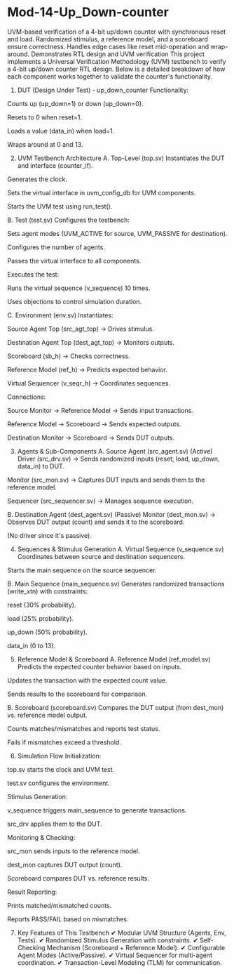 # Mod-14-Up_Down-counter
UVM-based verification of a 4-bit up/down counter with synchronous reset and load. Randomized stimulus, a reference model, and a scoreboard ensure correctness. Handles edge cases like reset mid-operation and wrap-around. Demonstrates RTL design and UVM verification
This project implements a Universal Verification Methodology (UVM) testbench to verify a 4-bit up/down counter RTL design. Below is a detailed breakdown of how each component works together to validate the counter's functionality.

1. DUT (Design Under Test) - up_down_counter
Functionality:

Counts up (up_down=1) or down (up_down=0).

Resets to 0 when reset=1.

Loads a value (data_in) when load=1.

Wraps around at 0 and 13.

2. UVM Testbench Architecture
A. Top-Level (top.sv)
Instantiates the DUT and interface (counter_if).

Generates the clock.

Sets the virtual interface in uvm_config_db for UVM components.

Starts the UVM test using run_test().

B. Test (test.sv)
Configures the testbench:

Sets agent modes (UVM_ACTIVE for source, UVM_PASSIVE for destination).

Configures the number of agents.

Passes the virtual interface to all components.

Executes the test:

Runs the virtual sequence (v_sequence) 10 times.

Uses objections to control simulation duration.

C. Environment (env.sv)
Instantiates:

Source Agent Top (src_agt_top) → Drives stimulus.

Destination Agent Top (dest_agt_top) → Monitors outputs.

Scoreboard (sb_h) → Checks correctness.

Reference Model (ref_h) → Predicts expected behavior.

Virtual Sequencer (v_seqr_h) → Coordinates sequences.

Connections:

Source Monitor → Reference Model → Sends input transactions.

Reference Model → Scoreboard → Sends expected outputs.

Destination Monitor → Scoreboard → Sends DUT outputs.

3. Agents & Sub-Components
A. Source Agent (src_agent.sv) (Active)
Driver (src_drv.sv) → Sends randomized inputs (reset, load, up_down, data_in) to DUT.

Monitor (src_mon.sv) → Captures DUT inputs and sends them to the reference model.

Sequencer (src_sequencer.sv) → Manages sequence execution.

B. Destination Agent (dest_agent.sv) (Passive)
Monitor (dest_mon.sv) → Observes DUT output (count) and sends it to the scoreboard.

(No driver since it's passive).

4. Sequences & Stimulus Generation
A. Virtual Sequence (v_sequence.sv)
Coordinates between source and destination sequencers.

Starts the main sequence on the source sequencer.

B. Main Sequence (main_sequence.sv)
Generates randomized transactions (write_xtn) with constraints:

reset (30% probability).

load (25% probability).

up_down (50% probability).

data_in (0 to 13).

5. Reference Model & Scoreboard
A. Reference Model (ref_model.sv)
Predicts the expected counter behavior based on inputs.

Updates the transaction with the expected count value.

Sends results to the scoreboard for comparison.

B. Scoreboard (scoreboard.sv)
Compares the DUT output (from dest_mon) vs. reference model output.

Counts matches/mismatches and reports test status.

Fails if mismatches exceed a threshold.

6. Simulation Flow
Initialization:

top.sv starts the clock and UVM test.

test.sv configures the environment.

Stimulus Generation:

v_sequence triggers main_sequence to generate transactions.

src_drv applies them to the DUT.

Monitoring & Checking:

src_mon sends inputs to the reference model.

dest_mon captures DUT output (count).

Scoreboard compares DUT vs. reference results.

Result Reporting:

Prints matched/mismatched counts.

Reports PASS/FAIL based on mismatches.

7. Key Features of This Testbench
✔ Modular UVM Structure (Agents, Env, Tests).
✔ Randomized Stimulus Generation with constraints.
✔ Self-Checking Mechanism (Scoreboard + Reference Model).
✔ Configurable Agent Modes (Active/Passive).
✔ Virtual Sequencer for multi-agent coordination.
✔ Transaction-Level Modeling (TLM) for communication.
